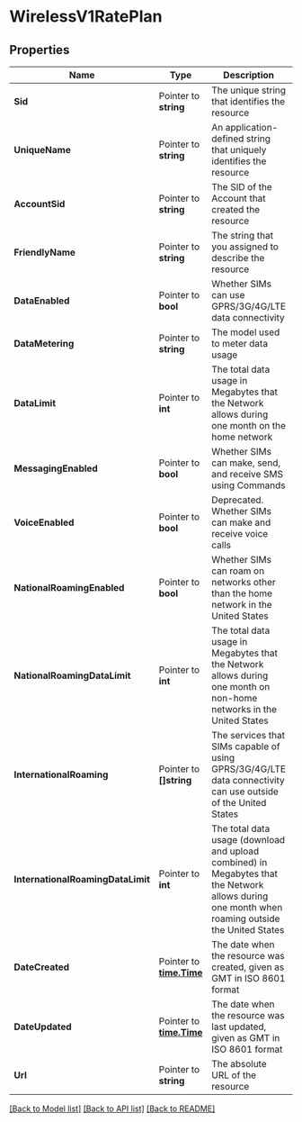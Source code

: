 # WirelessV1RatePlan

## Properties

Name | Type | Description | Notes
------------ | ------------- | ------------- | -------------
**Sid** | Pointer to **string** | The unique string that identifies the resource |
**UniqueName** | Pointer to **string** | An application-defined string that uniquely identifies the resource |
**AccountSid** | Pointer to **string** | The SID of the Account that created the resource |
**FriendlyName** | Pointer to **string** | The string that you assigned to describe the resource |
**DataEnabled** | Pointer to **bool** | Whether SIMs can use GPRS/3G/4G/LTE data connectivity |
**DataMetering** | Pointer to **string** | The model used to meter data usage |
**DataLimit** | Pointer to **int** | The total data usage in Megabytes that the Network allows during one month on the home network |
**MessagingEnabled** | Pointer to **bool** | Whether SIMs can make, send, and receive SMS using Commands |
**VoiceEnabled** | Pointer to **bool** | Deprecated. Whether SIMs can make and receive voice calls |
**NationalRoamingEnabled** | Pointer to **bool** | Whether SIMs can roam on networks other than the home network in the United States |
**NationalRoamingDataLimit** | Pointer to **int** | The total data usage in Megabytes that the Network allows during one month on non-home networks in the United States |
**InternationalRoaming** | Pointer to **[]string** | The services that SIMs capable of using GPRS/3G/4G/LTE data connectivity can use outside of the United States |
**InternationalRoamingDataLimit** | Pointer to **int** | The total data usage (download and upload combined) in Megabytes that the Network allows during one month when roaming outside the United States |
**DateCreated** | Pointer to [**time.Time**](time.Time.md) | The date when the resource was created, given as GMT in ISO 8601 format |
**DateUpdated** | Pointer to [**time.Time**](time.Time.md) | The date when the resource was last updated, given as GMT in ISO 8601 format |
**Url** | Pointer to **string** | The absolute URL of the resource |

[[Back to Model list]](../README.md#documentation-for-models) [[Back to API list]](../README.md#documentation-for-api-endpoints) [[Back to README]](../README.md)


